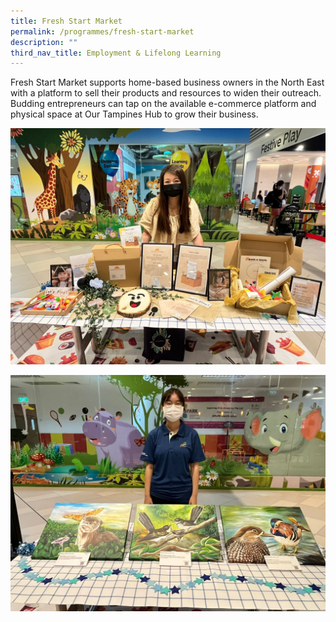 ```yaml
---
title: Fresh Start Market
permalink: /programmes/fresh-start-market
description: ""
third_nav_title: Employment & Lifelong Learning
---
```

Fresh Start Market supports home-based business owners in the North East with a platform to sell their products and resources to widen their outreach. Budding entrepreneurs can tap on the available e-commerce platform and physical space at Our Tampines Hub to grow their business.

![](/images/Programmes/Fresh%20Start%20Market%20(1).jpg)

![](/images/Programmes/Fresh%20Start%20Market%20(6).jpg)